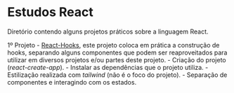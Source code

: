 # Estudos React

Diretório contendo alguns projetos práticos sobre a linguagem React.

1º Projeto - [React-Hooks](./react-inputs-hooks/README.md), este projeto coloca em prática a construção de hooks, separando alguns componentes que podem ser reaproveitados para utilizar em diversos projetos e/ou partes deste projeto.
    - Criação do projeto (_react-create-app_).
    - Instalar as dependências que o projeto utiliza.
    - Estilização realizada com _tailwind_ (não é o foco do projeto).
    - Separação de componentes e interagindo com os estados.
